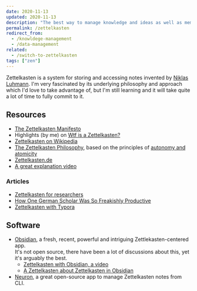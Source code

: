 ```yaml
---
date: 2020-11-13
updated: 2020-11-13
description: "The best way to manage knowledge and ideas as well as memories and lecture notes: the ultimate digital brain database system."
permalink: /zettelkasten
redirect_from:
  - /knowldege-management
  - /data-management
related:
  - /switch-to-zettelkasten
tags: ["zen"]
---
```

Zettelkasten is a system for storing and accessing notes invented by [Niklas Luhmann](https://en.wikipedia.org/wiki/Niklas_Luhmann "Niklas Luhmann on Wikipedia"). I'm very fascinated by its underlying philosophy and approach which I'd love to take advantage of, but I'm still learning and it will take quite a lot of time to fully commit to it.

## Resources

- [The Zettelkasten Manifesto](https://youtu.be/c5Tst3-zcWI)
- Highlights (by me) on [Wtf is a Zettelkasten?](https://via.hypothes.is/https://www.zettlr.com/post/what-is-a-zettelkasten)
- [Zettelkasten on Wikipedia](https://en.wikipedia.org/wiki/Zettelkasten)
- [The Zettelkasten Philosophy](https://neuron.zettel.page/philosophy.html), based on the principles of [autonomy and atomicity](https://neuron.zettel.page/atomic.html)
- [Zettelkasten.de](https://zettelkasten.de)
- [A great explanation video](https://youtu.be/XUltI4v_UU4)

### Articles

- [Zettelkasten for researchers](https://www.seanlawson.net/2017/09/zettelkasten-researchers-academics/)
- [How One German Scholar Was So Freakishly Productive](https://writingcooperative.com/zettelkasten-how-one-german-scholar-was-so-freakishly-productive-997e4e0ca125)
- [Zettelkasten with Typora](https://stoweboyd.com/post/190446627182/building-a-zettelkasten-in-typora)

## Software

- [Obsidian](https://obsidian.md), a fresh, recent, powerful and intriguing Zettlekasten-centered app.   
It's not open source, there have been a lot of discussions about this, yet it's arguably the best.
  - [Zettelkasten with Obsidian, a video](https://youtu.be/hGLVu4ODs0w)
  - [A Zettelkasten about Zettelkasten in Obsidian](https://forum.obsidian.md/t/obsidian-zettelkasten/)
- [Neuron](https://neuron.zettel.page), a great open-source app to manage Zettelkasten notes from CLI.
